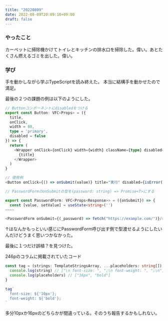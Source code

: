```yaml
---
title: "20220809"
date: 2022-08-09T20:09:10+09:00
draft: false
---
```

### やったこと
カーペットに掃除機かけてトイレとキッチンの排水口を掃除した。偉い。あとたくさん燃えるゴミを出した。偉い。

### 学び
手を動かしながら学ぶTypeScriptを読み終えた。
本当に結構手を動かせたので満足。

最後の２つの課題の例は以下のようにした。

```typescript
// Buttonコンポーネントにdisabledをつける
export const Button: VFC<Props> = ({
  title,
  onClick,
  width = 80,
  type = 'primary',
  disabled = false
}) => {
  return (
    <Wrapper onClick={onClick} width={width} className={type} disabled={disabled}>
      {title}
    </Wrapper>
  )
}

// 使用例
<Button onClick={() => onSubmit(value)} title="実行" disabled={isError(value.length)}/>
```

```typescript
// PasswordFormのonSubmitの型を(password: string) => Promise<T>にする

export const PasswordForm: VFC<Props<Response>> = ({onSubmit}) => {
  const [value, setValue] = useState<string>('')
~~~~

<PasswordForm onSubmit={(_password) => fetch("https://example.com/")}/>
```
↑はなんかもっといい感じにPasswordForm呼び出す側で型渡せるようにしたいんだけどうまく思いつかなかった。

最後に１つだけ誤植？を見つけた。

246pのコラムに掲載されていたコード
```typescript
const tag = (strings: TemplateStringsArray, ...placeholders: string[]) => {
  console.log(string) // ["\n font-size: ", ";\n font-weight: ", ";\n"]
  console.log(placeholders) // ["16px", "bold"]
}

tag`
  font-size: ${'10px'};
  font-weight: ${'bold'};
`
```

多分10pxか16pxのどちらかが間違っている。そのうち報告するかもしれない。
